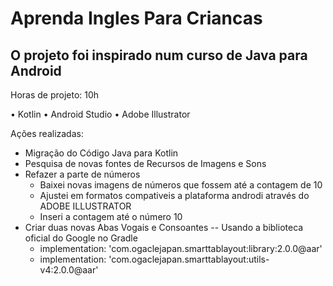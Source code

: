 # Aprenda Ingles Para Criancas

## O projeto foi inspirado num curso de Java para Android

Horas de projeto: 10h
 
 • Kotlin
 • Android Studio
 • Adobe Illustrator

Ações realizadas: 
  - Migração do Código Java para Kotlin
  - Pesquisa de novas fontes de Recursos de Imagens e Sons
  - Refazer a parte de números
      * Baixei novas imagens de números que fossem até a contagem de 10
      * Ajustei em formatos compativeis a plataforma androdi através do ADOBE ILLUSTRATOR
      * Inseri a contagem até o número 10
  - Criar duas novas Abas Vogais e Consoantes
      -- Usando a biblioteca oficial do Google no Gradle
       <ul>
           <li> implementation: 'com.ogaclejapan.smarttablayout:library:2.0.0@aar' </li>
           <li> implementation: 'com.ogaclejapan.smarttablayout:utils-v4:2.0.0@aar' </li>
       </ul>
        
